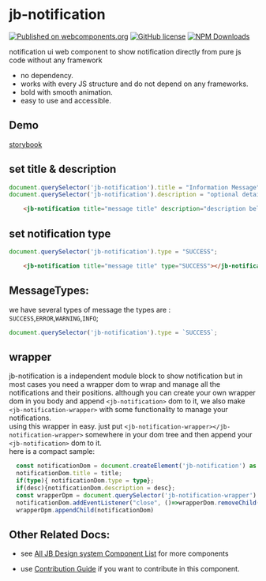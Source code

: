 # jb-notification

[![Published on webcomponents.org](https://img.shields.io/badge/webcomponents.org-published-blue.svg)](https://www.webcomponents.org/element/jb-notification)
[![GitHub license](https://img.shields.io/badge/license-MIT-brightgreen.svg)](https://raw.githubusercontent.com/javadbat/jb-notification/main/LICENSE)
[![NPM Downloads](https://img.shields.io/npm/dw/jb-notification)](https://www.npmjs.com/package/jb-notification)

notification ui web component to show notification directly from pure js code without any framework

- no dependency.
- works with every JS structure and do not depend on any frameworks.
- bold with smooth animation.
- easy to use and accessible. 

## Demo

[storybook](https://javadbat.github.io/design-system/?path=/story/components-jbnotification--normal)

## set title & description

```js
document.querySelector('jb-notification').title = "Information Message";
document.querySelector('jb-notification').description = "optional detail about what happen you may not set it";
```
```html
    <jb-notification title="message title" description="description below title text to tell more about what happen"></jb-notification>
```
## set notification type
```js
document.querySelector('jb-notification').type = "SUCCESS";
```
```html
    <jb-notification title="message title" type="SUCCESS"></jb-notification>
```
## MessageTypes:

we have several types of message the types are : `SUCCESS`,`ERROR`,`WARNING`,`INFO`;
```js
document.querySelector('jb-notification').type = `SUCCESS`;
```

## wrapper

jb-notification is a independent module block to show notification but in most cases you need a wrapper dom to wrap and manage all the notifications and their positions.
although you can create your own wrapper dom in you body and append `<jb-notification>` dom to it, we also make `<jb-notification-wrapper>` with some functionality to manage your notifications.    
using this wrapper in easy. just put `<jb-notification-wrapper></jb-notification-wrapper>` somewhere in your dom tree and then append your `<jb-notification>` dom to it.    
here is a compact sample:

```ts
  const notificationDom = document.createElement('jb-notification') as JBNotificationWebComponent;
  notificationDom.title = title;
  if(type){ notificationDom.type = type};
  if(desc){notificationDom.description = desc};
  const wrapperDpm = document.querySelector('jb-notification-wrapper')
  notificationDom.addEventListener("close", ()=>wrapperDom.removeChild(e.target));
  wrapperDpm.appendChild(notificationDom)
```
## Other Related Docs:

- see [All JB Design system Component List](https://javadbat.github.io/design-system/) for more components

- use [Contribution Guide](https://github.com/javadbat/design-system/blob/main/docs/contribution-guide.md) if you want to contribute in this component.